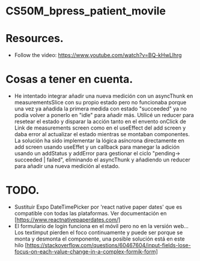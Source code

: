 # CS50M_bpress_patient_movile

# Resources.

- Follow the video: https://www.youtube.com/watch?v=BQ-kHwLlhrg

# Cosas a tener en cuenta.

- He intentado integrar añadir una nueva medición con un asyncThunk en measurementsSlice con su propio estado pero no funcionaba porque una vez ya añadida la primera medida con estado "succeeded" ya no podía volver a ponerlo en "idle" para añadir más. Utilicé un reducer para resetear el estado y disparar la acción tanto en el envento onClick de Link de measurements screen como en el useEffect del add screen y daba error al actualizar el estado mientras se montaban componentes.
  La solución ha sido implementar la lógica asíncrona directamente en add screen usando useEffet y un callback para manegar la adición usando un addStatus y addError para gestionar el ciclo "pending-> succeeded | failed", eliminando el asyncThunk y añadiendo un reducer para añadir una nueva medición al estado.

# TODO.

- Sustituir Expo DateTimePicker por 'react native paper dates' que es compatible con todas las plataformas. Ver documentación en [https://www.reactnativepaperdates.com/]
- El formulario de login funciona en el móvil pero no en la versión web... Los textimput pierden el foco continuamente y puede ser porque se monta y desmonta el componente, una posible solución está en este hilo [https://stackoverflow.com/questions/60467604/input-fields-lose-focus-on-each-value-change-in-a-complex-formik-form]
